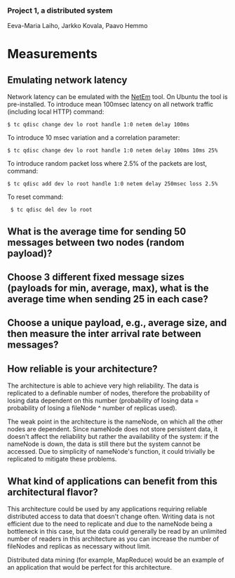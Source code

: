 
### Project 1, a distributed system
Eeva-Maria Laiho, Jarkko Kovala, Paavo Hemmo


# Measurements

## Emulating network latency

Network latency can be emulated with the [NetEm](https://wiki.linuxfoundation.org/networking/netem) tool. On Ubuntu the tool is pre-installed. To introduce mean 100msec latency on all network traffic (including local HTTP) command:

``` $ tc qdisc change dev lo root handle 1:0 netem delay 100ms ```

To introduce 10 msec variation and a correlation parameter:

``` $ tc qdisc change dev lo root handle 1:0 netem delay 100ms 10ms 25% ```

To introduce random packet loss where 2.5% of the packets are lost, command:

``` $ tc qdisc add dev lo root handle 1:0 netem delay 250msec loss 2.5% ```

To reset command:

``` $ tc qdisc del dev lo root```


## What is the average time for sending 50 messages between two nodes (random payload)?

## Choose 3 different fixed message sizes (payloads for min, average, max), what is the average time when sending 25 in each case?

## Choose a unique payload, e.g., average size, and then measure the inter arrival rate between messages?

## How reliable is your architecture? 

The architecture is able to achieve very high reliability. The data is replicated to a definable number of nodes, therefore the probability of losing data dependent on this number (probability of losing data = probability of losing a fileNode ^ number of replicas used).

The weak point in the architecture is the nameNode, on which all the other nodes are dependent. Since nameNode does not store persistent data, it doesn't affect the reliability but rather the availability of the system: if the nameNode is down, the data is still there but the system cannot be accessed. Due to simplicity of nameNode's function, it could trivially be replicated to mitigate these problems.

## What kind of applications can benefit from this architectural flavor?

This architecture could be used by any applications requiring reliable distributed access to data that doesn't change often. Writing data is not efficient due to the need to replicate and due to the nameNode being a bottleneck in this case, but the data could generally be read by an unlimited number of readers in this architecture as you can increase the number of fileNodes and replicas as necessary without limit. 

Distributed data mining (for example, MapReduce) would be an example of an application that would be perfect for this architecture.
